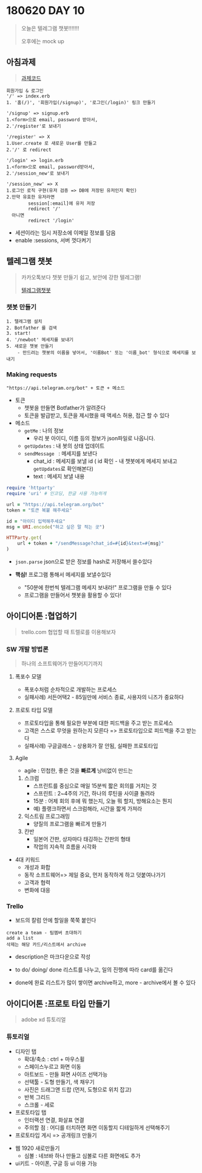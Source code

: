 # 180620 DAY 10

> 오늘은 텔레그램 챗봇!!!!!!!
>
> 오후에는 mock up

## 아침과제

> [과제코드]('https://ide.c9.io/djohnkang/login')

```
회원가입 & 로그인
'/' => index.erb
1. '홈(/)', '회원가입(/signup)', '로그인(/login)' 링크 만들기

'/signup' => signup.erb
1.<form>으로 email, password 받아서,
2.'/register'로 보내기

'/register' => X
1.User.create 로 새로운 User를 만들고
2.'/' 로 redirect

'/login' => login.erb
1.<form>으로 email, password받아서,
2.'/session_new'로 보내기

'/session_new' => X
1.로그인 로직 구현(유저 검증 => DB에 저장된 유저인지 확인)
2.만약 유효한 유저라면
		session[:email]에 유저 저장
		redirect '/'
  아니면
  		redirect '/login'
```

* 세션이라는 임시 저장소에 이메일 정보를 담음
* enable :sessions, 서버 껏다켜기



## 텔레그램 챗봇

> 카카오톡보다 챗봇 만들기 쉽고, 보안에 강한 텔레그램!
>
> [텔레그램챗봇]('https://core.telegram.org/bots/api')

### 챗봇 만들기

```
1. 텔레그램 설치
2. Botfather 를 검색
3. start!
4. '/newbot' 메세지를 보내기
5. 새로운 챗봇 만들기 
	- 만드려는 챗봇의 이름을 넣어서, '이름Bot' 또는 '이름_bot' 형식으로 메세지를 보내기
```

### Making requests

```
"https://api.telegram.org/bot" + 토큰 + 메소드
```

- 토큰
  - 챗봇을 만들면 Botfather가 알려준다
  - 토큰을 발급받고, 토큰을 제시했을 때 액세스 허용, 접근 할 수 있다
- 메소드
  - `getMe` : 나의 정보 
    - 우리 봇 아이디, 이름 등의 정보가 json파일로 나옵니다.
  - `getUpdates` : 내 봇의 상태 업데이트
  - `sendMessage ` : 메세지를 보낸다
    - chat_id : 메세지를 보낼 id ( id 확인 - 내 챗봇에게 메세지 보내고 `getUpdates`로 확인해본다)
    - text : 메세지 보낼 내용 

```ruby
require 'httparty'
require 'uri' # 인코딩, 한글 사용 가능하게

url = "https://api.telegram.org/bot"
token = "토큰 복붙 해주세요"

id = "아이디 입력해주세요"
msg = URI.encode("하고 싶은 말 적는 곳")

HTTParty.get(
    url + token + "/sendMessage?chat_id=#{id}&text=#{msg}"
)
```

* `json.parse`  json으로 받은 정보를 hash로 저장해서 쓸수있다

* **핵심!** 프로그램 통해서 메세지를 보낼수있다 
  * "50분에 한번씩 텔레그램 메세지 보내라!" 프로그램을 만들 수 있다
  * 프로그램을 만들어서 챗봇을 활용할 수 있다!



## 아이디어톤 :협업하기

> trello.com 협업할 때 트렐로를 이용해보자

### SW 개발 방법론

> 하나의 소프트웨어가 만들어지기까지

1. 폭포수 모델
   * 폭포수처럼 순차적으로 개발하는 프로세스
   * 실패사례) 서든어택2 - 85일만에 서비스 종료, 사용자의 니즈가 중요하다

2. 프로토 타입 모델
   * 프로토타입을 통해 필요한 부분에 대한 피드백을 주고 받는 프로세스
   * 고객은 스스로 무엇을 원하는지 모른다 => 프로토타입으로 피드백을 주고 받는다
   * 실패사례) 구글글래스 - 상용화가 잘 안됨, 실패한 프로토타입

3. Agile 
   * agile : 민첩한, 좋은 것을 **빠르게** 낭비없이 만드는

   1. 스크럼
      * 스프린트를 중심으로 매일 15분씩 짧은 회의를 거치는 것
      * 스프린트 : 2~4주의 기간, 하나의 루틴을 사이클 돌려라
      * 15분 : 어제 회의 후에 뭐 했는지, 오늘 뭐 할지, 방해요소는 뭔지
      * 예) 플랭크하면서 스크럼해라, 시간을 짧게 가져라
   2. 익스트림 프로그래밍
      * 양질의 프로그램을 빠르게 만들기
   3. 칸반
      * 일본어 간판, 상자마다 태깅하는 간판의 형태
      * 작업의 지속적 흐름을 시각화

* 4대 키워드
  * 개성과 화합
  * 동작 소프트웨어=> 제일 중요, 먼저 동작하게 하고 덧붙여나가기
  * 고객과 협력
  * 변화에 대응

### Trello

* 보드의 칼럼 안에 할일을 쭉쭉 붙인다

```
create a team - 팀멤버 초대하기
add a list 
삭제는 해당 카드/리스트에서 archive 
```

* description은 마크다운으로 작성

* to do/ doing/ done 리스트를 나누고, 일의 진행에 따라 card를 옮긴다
*  done에 완료 리스트가 많이 쌓이면 archive하고, more - archive에서 볼 수 있다



## 아이디어톤 :프로토 타입 만들기

> adobe xd 튜토리얼

### 튜토리얼

* 디자인 탭
  * 확대/축소 : ctrl + 마우스휠
  * 스페이스누르고 화면 이동
  * 아트보드 - 만들 화면 사이즈 선택가능
  * 선택툴 - 도형 만들기, 색 채우기
  * 사진은 드래그앤 드랍 (먼저, 도형으로 위치 잡고)
  * 반복 그리드
  * 스크롤 - 세로
* 프로토타입 탭
  * 인터랙션 연결, 화살표 연결
  * 주의할 점 : 어디를 터치하면 화면 이동할지 디테일하게 선택해주기
* 프로토타입 게시 => 공개링크 만들기

- 웹 1920 새로만들기
  - 심볼 : 네브바 하나 만들고 심볼로 다른 화면에도 추가
- ui키트 - 아이폰, 구글 등 ui 이용 가능

